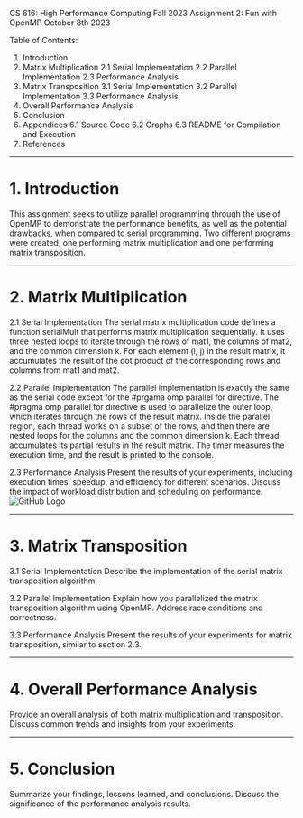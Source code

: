 CS 616: High Performance Computing
Fall 2023
Assignment 2: Fun with OpenMP
October 8th 2023

Table of Contents:
1. Introduction
2. Matrix Multiplication
   2.1 Serial Implementation
   2.2 Parallel Implementation
   2.3 Performance Analysis
3. Matrix Transposition
   3.1 Serial Implementation
   3.2 Parallel Implementation
   3.3 Performance Analysis
4. Overall Performance Analysis
5. Conclusion
6. Appendices
   6.1 Source Code
   6.2 Graphs
   6.3 README for Compilation and Execution
7. References

----------------
# 1. Introduction
This assignment seeks to utilize parallel programming through the use of OpenMP to demonstrate the performance benefits, as well as the potential drawbacks, when compared to serial programming. Two different programs were created, one performing matrix multiplication and one performing matrix transposition.

-------------------------
# 2. Matrix Multiplication
2.1 Serial Implementation
   The serial matrix multiplication code defines a function serialMult that performs matrix multiplication sequentially. It uses three nested loops to iterate through the rows of mat1, the columns of mat2, and the common dimension k. For each element (i, j) in the result matrix, it accumulates the result of the dot product of the corresponding rows and columns from mat1 and mat2.

2.2 Parallel Implementation
   The parallel implementation is exactly the same as the serial code except for the #prgama omp parallel for directive. The #pragma omp parallel for directive is used to parallelize the outer loop, which iterates through the rows of the result matrix. Inside the parallel region, each thread works on a subset of the rows, and then there are nested loops for the columns and the common dimension k. Each thread accumulates its partial results in the result matrix. The timer measures the execution time, and the result is printed to the console.

2.3 Performance Analysis
   Present the results of your experiments, including execution times, speedup, and efficiency for different scenarios. Discuss the impact of workload distribution and scheduling on performance.
   ![GitHub Logo](https://github.githubassets.com/images/modules/logos_page/GitHub-Mark.png)

-------------------------
# 3. Matrix Transposition
3.1 Serial Implementation
   Describe the implementation of the serial matrix transposition algorithm.

3.2 Parallel Implementation
   Explain how you parallelized the matrix transposition algorithm using OpenMP. Address race conditions and correctness.

3.3 Performance Analysis
   Present the results of your experiments for matrix transposition, similar to section 2.3.

-------------------------------
# 4. Overall Performance Analysis
Provide an overall analysis of both matrix multiplication and transposition. Discuss common trends and insights from your experiments.

-------------
# 5. Conclusion
Summarize your findings, lessons learned, and conclusions. Discuss the significance of the performance analysis results.